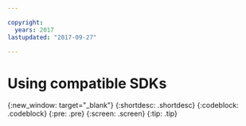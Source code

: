 ```yaml
---

copyright:
  years: 2017
lastupdated: "2017-09-27"

---
```


# Using compatible SDKs

{:new_window: target="_blank"}
{:shortdesc: .shortdesc}
{:codeblock: .codeblock}
{:pre: .pre}
{:screen: .screen}
{:tip: .tip}